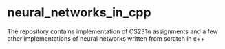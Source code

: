 # neural_networks_in_cpp
The repository contains implementation of CS231n assignments and a few other implementations of neural networks written from scratch in c++

